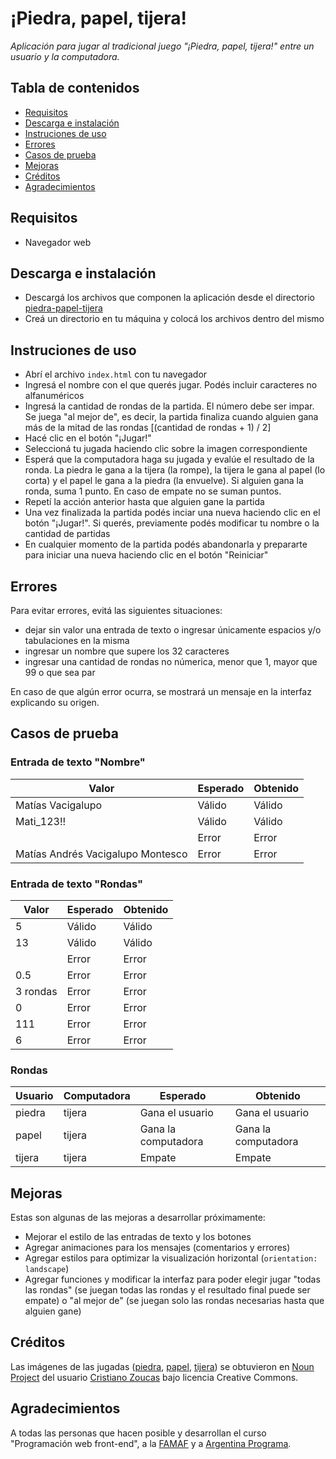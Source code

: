 # ¡Piedra, papel, tijera!

_Aplicación para jugar al tradicional juego "¡Piedra, papel, tijera!" entre un usuario y la computadora._


## Tabla de contenidos

* [Requisitos](#requisitos)
* [Descarga e instalación](#descarga)
* [Instruciones de uso](#instrucciones)
* [Errores](#errores)
* [Casos de prueba](#casos)
* [Mejoras](#mejoras)
* [Créditos](#creditos)
* [Agradecimientos](#agradecimientos)


<a id="requisitos"></a>
## Requisitos

* Navegador web


<a id="descarga"></a>
## Descarga e instalación

* Descargá los archivos que componen la aplicación desde el directorio [piedra-papel-tijera](https://github.com/maumaco/sobre-mi/tree/main/piedra-papel-tijera)
* Creá un directorio en tu máquina y colocá los archivos dentro del mismo


<a id="instrucciones"></a>
## Instruciones de uso

* Abrí el archivo `index.html` con tu navegador
* Ingresá el nombre con el que querés jugar. Podés incluir caracteres no alfanuméricos
* Ingresá la cantidad de rondas de la partida. El número debe ser impar. Se juega "al mejor de", es decir, la partida finaliza cuando alguien gana más de la mitad de las rondas [(cantidad de rondas + 1) / 2]
* Hacé clic en el botón "¡Jugar!"
* Seleccioná tu jugada haciendo clic sobre la imagen correspondiente
* Esperá que la computadora haga su jugada y evalúe el resultado de la ronda. La piedra le gana a la tijera (la rompe), la tijera le gana al papel (lo corta) y el papel le gana a la piedra (la envuelve). Si alguien gana la ronda, suma 1 punto. En caso de empate no se suman puntos.
* Repetí la acción anterior hasta que alguien gane la partida
* Una vez finalizada la partida podés inciar una nueva haciendo clic en el botón "¡Jugar!". Si querés, previamente podés modificar tu nombre o la cantidad de partidas
* En cualquier momento de la partida podés abandonarla y prepararte para iniciar una nueva haciendo clic en el botón "Reiniciar"


<a id="errores"></a>
## Errores

Para evitar errores, evitá las siguientes situaciones:

* dejar sin valor una entrada de texto o ingresar únicamente espacios y/o tabulaciones en la misma
* ingresar un nombre que supere los 32 caracteres
* ingresar una cantidad de rondas no númerica, menor que 1, mayor que 99 o que sea par

En caso de que algún error ocurra, se mostrará un mensaje en la interfaz explicando su origen.


<a id="casos"></a>
## Casos de prueba


### Entrada de texto "Nombre"

Valor | Esperado | Obtenido
-|-|-
Matías Vacigalupo | Válido | Válido
Mati_123!! | Válido | Válido
|| Error | Error
Matías Andrés Vacigalupo Montesco | Error | Error


### Entrada de texto "Rondas"

Valor | Esperado | Obtenido
-|-|-
5 | Válido | Válido
13 | Válido | Válido
|| Error | Error
0.5 | Error | Error
3 rondas | Error | Error
0 | Error | Error
111 | Error | Error
6 | Error | Error


### Rondas

Usuario | Computadora | Esperado | Obtenido
-|-|-|-
piedra | tijera | Gana el usuario | Gana el usuario
papel | tijera | Gana la computadora | Gana la computadora
tijera | tijera | Empate | Empate

<a id="mejoras"></a>
## Mejoras

Estas son algunas de las mejoras a desarrollar próximamente:
* Mejorar el estilo de las entradas de texto y los botones
* Agregar animaciones para los mensajes (comentarios y errores)
* Agregar estilos para optimizar la visualización horizontal (`orientation: landscape`)
* Agregar funciones y modificar la interfaz para poder elegir jugar "todas las rondas" (se juegan todas las rondas y el resultado final puede ser empate) o "al mejor de" (se juegan solo las rondas necesarias hasta que alguien gane)


<a id="creditos"></a>
## Créditos

Las imágenes de las jugadas ([piedra](https://thenounproject.com/icon/fist-477918/), [papel](https://thenounproject.com/icon/hand-477922/), [tijera](https://thenounproject.com/icon/scissors-477919/)) se obtuvieron en [Noun Project](https://thenounproject.com/) del usuario [Cristiano Zoucas](https://thenounproject.com/cristiano.zoucas/) bajo licencia Creative Commons.


<a id="agradecimientos"></a>
## Agradecimientos

A todas las personas que hacen posible y desarrollan el curso "Programación web front-end", a la [FAMAF](https://www.famaf.unc.edu.ar/) y a [Argentina Programa](https://www.argentina.gob.ar/economia/conocimiento/argentina-programa).